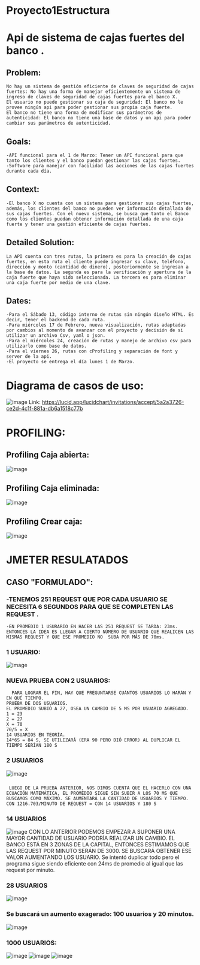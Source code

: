 # Proyecto1Estructura
# Api de sistema de cajas fuertes del banco <nombre>. 

  ## Problem:
    No hay un sistema de gestión eficiente de claves de seguridad de cajas fuertes: No hay una forma de manejar eficientemente un sistema de ingreso de claves de seguridad de cajas fuertes para el banco X.
    El usuario no puede gestionar su caja de seguridad: El banco no le provee ningún api para poder gestionar sus propia caja fuerte.
    El banco no tiene una forma de modificar sus parámetros de autenticidad: El banco no tiene una base de datos y un api para poder cambiar sus parámetros de autenticidad.
  ## Goals:
    -API funcional para el 1 de Marzo: Tener un API funcional para que tanto los clientes y el banco puedan gestionar las cajas fuertes. 
    -Software para manejar con facilidad las acciones de las cajas fuertes durante cada día. 
  ## Context:
    -El banco X no cuenta con un sistema para gestionar sus cajas fuertes, además, los clientes del banco no pueden ver información detallada de sus cajas fuertes. Con el nuevo sistema, se busca que tanto el Banco como los clientes puedan obtener información detallada de una caja fuerte y tener una gestión eficiente de cajas fuertes.  
  ## Detailed Solution:
    La API cuenta con tres rutas, la primera es para la creación de cajas fuertes, en esta ruta el cliente puede ingresar su clave, teléfono, dirección y monto (cantidad de dinero), posteriormente se ingresan a la base de datos. La segunda es para la verificación y apertura de la caja fuerte que haya sido seleccionada. La tercera es para eliminar una caja fuerte por medio de una clave.
  ## Dates:
    -Para el Sábado 13, código interno de rutas sin ningún diseño HTML. Es decir, tener el backend de cada ruta. 
    -Para miércoles 17 de Febrero, nueva visualización, rutas adaptadas por cambios al momento de avanzar con el proyecto y decisión de si utilizar un archivo Csv, yaml o json. 
    -Para el miércoles 24, creación de rutas y manejo de archivo csv para utilizarlo como base de datos. 
    -Para el viernes 26, rutas con cProfiling y separación de font y server de la api. 
    -El proyecto se entrega el día lunes 1 de Marzo.
  
# Diagrama de casos de uso:
  ![image](https://user-images.githubusercontent.com/61554803/109401776-39268800-7916-11eb-9d22-09e221467fe3.png)
  Link: https://lucid.app/lucidchart/invitations/accept/5a2a3726-ce2d-4c1f-881a-db6a1518c77b
# PROFILING:
  ## Profiling Caja abierta:
  ![image](https://user-images.githubusercontent.com/61555440/109408494-e49ffe80-794f-11eb-8479-1b22b64db6f1.png)
  ## Profiling Caja eliminada:
  ![image](https://user-images.githubusercontent.com/61555440/109408550-65f79100-7950-11eb-870d-a491b472af3d.png)
  ## Profiling Crear caja:
  ![image](https://user-images.githubusercontent.com/61555440/109408621-cedf0900-7950-11eb-89ba-af07380f0b5b.png)
# JMETER RESULATADOS
## CASO "FORMULADO":
  ### -TENEMOS 251 REQUEST QUE POR CADA USUARIO SE NECESITA 6 SEGUNDOS PARA QUE SE COMPLETEN LAS REQUEST .
    -EN PROMEDIO 1 USURARIO EN HACER LAS 251 REQUEST SE TARDA: 23ms. ENTONCES LA IDEA ES LLEGAR A CIERTO NÚMERO DE USUARIO QUE REALICEN LAS MISMAS REQUEST Y QUE ESE PROMEDIO NO  SUBA POR MÁS DE 70ms.
  ### 1 USUARIO:
  ![image](https://user-images.githubusercontent.com/61555440/109573348-82144300-7ab4-11eb-8e9f-63ade34678b8.png)
  ### NUEVA PRUEBA CON 2 USUARIOS:
      PARA LOGRAR EL FIN, HAY QUE PREGUNTARSE CUÁNTOS USUARIOS LO HARÁN Y EN QUÉ TIEMPO. 
    PRUEBA DE DOS USUARIOS.
    EL PROMEDIO SUBIÓ A 27, OSEA UN CAMBIO DE 5 MS POR USUARIO AGREGADO.
    1 = 23
    2 = 27
    X = 70 
    70/5 = X
    14 USUARIOS EN TEORÍA. 
    14*6S = 84 S, SE UTILIZARÁ (ERA 90 PERO DIÓ ERROR) AL DUPLICAR EL TIEMPO SERÍAN 180 S
   ### 2 USUARIOS
   ![image](https://user-images.githubusercontent.com/61555440/109573374-8b9dab00-7ab4-11eb-9e2e-456981af4029.png)
   ### 
     LUEGO DE LA PRUEBA ANTERIOR, NOS DIMOS CUENTA QUE EL HACERLO CON UNA ECUACIÓN MATEMÁTICA, EL PROMEDIO SIGUE SIN SUBIR A LOS 70 MS QUE BUSCAMOS COMO MÁXIMO. SE AUMENTARÁ LA CANTIDAD DE USUARIOS Y TIEMPO. CON 1216.703/MINUTO DE REQUEST = CON 14 USUARIOS Y 180 S
   ### 14 USUARIOS
   ![image](https://user-images.githubusercontent.com/61555440/109573411-9e17e480-7ab4-11eb-9b9c-a755879c9302.png)
       CON LO ANTERIOR PODEMOS EMPEZAR A SUPONER UNA MAYOR CANTIDAD DE USUARIO PODRÍA REALIZAR UN CAMBIO.
    EL BANCO ESTÁ EN 3 ZONAS DE LA CAPITAL, ENTONCES ESTIMAMOS QUE LAS REQUEST POR MINUTO SERÁN DE 3000. 
    SE BUSCARÁ OBTENER ESE VALOR AUMENTANDO LOS USUARIO. 
    Se intentó duplicar todo pero el programa sigue siendo eficiente con 24ms de promedio al igual que las request por minuto. 
   ### 28 USUARIOS
   ![image](https://user-images.githubusercontent.com/61555440/109573464-bdaf0d00-7ab4-11eb-905b-eb8e4bce0a49.png)
  ### Se buscará un aumento exagerado: 100 usuarios y 20 minutos.
  ![image](https://user-images.githubusercontent.com/61555440/109573475-c69fde80-7ab4-11eb-9a33-e160c39bcb29.png)
  ### 1000 USUARIOS:
  ![image](https://user-images.githubusercontent.com/61555440/109573513-d8818180-7ab4-11eb-93e1-fc9886fdf3d9.png)
  ![image](https://user-images.githubusercontent.com/61555440/109573521-db7c7200-7ab4-11eb-887e-315b201c220e.png)
  ![image](https://user-images.githubusercontent.com/61555440/109573541-de776280-7ab4-11eb-92e8-f5494c8ac6ca.png)

  
